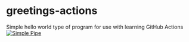 # greetings-actions
Simple hello world type of program for use with learning GitHub Actions
[![Simple Pipe](https://github.com/eimannajjar/greetings-actions/actions/workflows/simple-pipe.yml/badge.svg)](https://github.com/eimannajjar/greetings-actions/actions/workflows/simple-pipe.yml)
